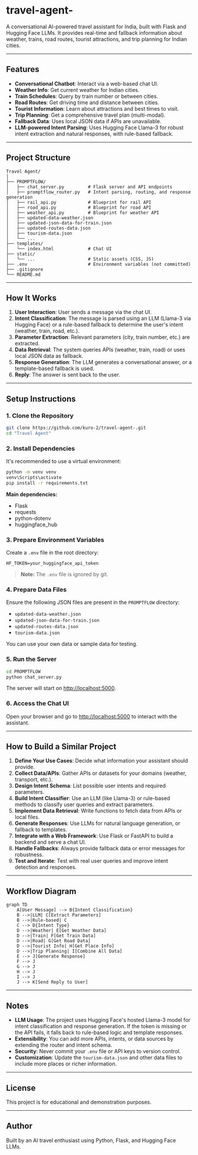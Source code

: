 # travel-agent-

A conversational AI-powered travel assistant for India, built with Flask and Hugging Face LLMs. It provides real-time and fallback information about weather, trains, road routes, tourist attractions, and trip planning for Indian cities.

---

## Features

- **Conversational Chatbot**: Interact via a web-based chat UI.
- **Weather Info**: Get current weather for Indian cities.
- **Train Schedules**: Query by train number or between cities.
- **Road Routes**: Get driving time and distance between cities.
- **Tourist Information**: Learn about attractions and best times to visit.
- **Trip Planning**: Get a comprehensive travel plan (multi-modal).
- **Fallback Data**: Uses local JSON data if APIs are unavailable.
- **LLM-powered Intent Parsing**: Uses Hugging Face Llama-3 for robust intent extraction and natural responses, with rule-based fallback.

---

## Project Structure

```
Travel Agent/
│
├── PROMPTFLOW/
│   ├── chat_server.py         # Flask server and API endpoints
│   ├── promptflow_router.py   # Intent parsing, routing, and response generation
│   ├── rail_api.py            # Blueprint for rail API
│   ├── road_api.py            # Blueprint for road API
│   ├── weather_api.py         # Blueprint for weather API
│   ├── updated-data-weather.json
│   ├── updated-json-data-for-train.json
│   ├── updated-routes-data.json
│   ├── tourism-data.json
│   └── ...
├── templates/
│   └── index.html             # Chat UI
├── static/
│   └── ...                    # Static assets (CSS, JS)
├── .env                       # Environment variables (not committed)
├── .gitignore
└── README.md
```

---

## How It Works

1. **User Interaction**: User sends a message via the chat UI.
2. **Intent Classification**: The message is parsed using an LLM (Llama-3 via Hugging Face) or a rule-based fallback to determine the user's intent (weather, train, road, etc.).
3. **Parameter Extraction**: Relevant parameters (city, train number, etc.) are extracted.
4. **Data Retrieval**: The system queries APIs (weather, train, road) or uses local JSON data as fallback.
5. **Response Generation**: The LLM generates a conversational answer, or a template-based fallback is used.
6. **Reply**: The answer is sent back to the user.

---

## Setup Instructions

### 1. Clone the Repository

```sh
git clone https://github.com/kuro-2/travel-agent-.git
cd "Travel Agent"
```

### 2. Install Dependencies

It's recommended to use a virtual environment:

```sh
python -m venv venv
venv\Scripts\activate
pip install -r requirements.txt
```

**Main dependencies:**
- Flask
- requests
- python-dotenv
- huggingface_hub

### 3. Prepare Environment Variables

Create a `.env` file in the root directory:

```
HF_TOKEN=your_huggingface_api_token
```

> **Note:** The `.env` file is ignored by git.

### 4. Prepare Data Files

Ensure the following JSON files are present in the `PROMPTFLOW` directory:
- `updated-data-weather.json`
- `updated-json-data-for-train.json`
- `updated-routes-data.json`
- `tourism-data.json`

You can use your own data or sample data for testing.

### 5. Run the Server

```sh
cd PROMPTFLOW
python chat_server.py
```

The server will start on [http://localhost:5000](http://localhost:5000).

### 6. Access the Chat UI

Open your browser and go to [http://localhost:5000](http://localhost:5000) to interact with the assistant.

---

## How to Build a Similar Project

1. **Define Your Use Cases**: Decide what information your assistant should provide.
2. **Collect Data/APIs**: Gather APIs or datasets for your domains (weather, transport, etc.).
3. **Design Intent Schema**: List possible user intents and required parameters.
4. **Build Intent Classifier**: Use an LLM (like Llama-3) or rule-based methods to classify user queries and extract parameters.
5. **Implement Data Retrieval**: Write functions to fetch data from APIs or local files.
6. **Generate Responses**: Use LLMs for natural language generation, or fallback to templates.
7. **Integrate with a Web Framework**: Use Flask or FastAPI to build a backend and serve a chat UI.
8. **Handle Fallbacks**: Always provide fallback data or error messages for robustness.
9. **Test and Iterate**: Test with real user queries and improve intent detection and responses.

---

## Workflow Diagram

```mermaid
graph TD
    A[User Message] --> B{Intent Classification}
    B -->|LLM| C[Extract Parameters]
    B -->|Rule-based| C
    C --> D{Intent Type}
    D -->|Weather| E[Get Weather Data]
    D -->|Train| F[Get Train Data]
    D -->|Road| G[Get Road Data]
    D -->|Tourist Info| H[Get Place Info]
    D -->|Trip Planning| I[Combine All Data]
    E --> J[Generate Response]
    F --> J
    G --> J
    H --> J
    I --> J
    J --> K[Send Reply to User]
```

---

## Notes

- **LLM Usage**: The project uses Hugging Face's hosted Llama-3 model for intent classification and response generation. If the token is missing or the API fails, it falls back to rule-based logic and template responses.
- **Extensibility**: You can add more APIs, intents, or data sources by extending the router and intent schema.
- **Security**: Never commit your `.env` file or API keys to version control.
- **Customization**: Update the `tourism-data.json` and other data files to include more places or richer information.

---

## License

This project is for educational and demonstration purposes.

---

## Author

Built by an AI travel enthusiast using Python, Flask, and Hugging Face LLMs.
